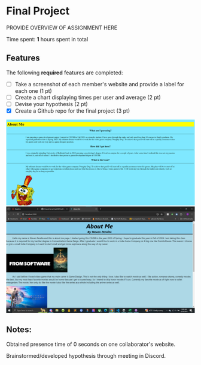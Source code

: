 # Final Project

PROVIDE OVERVIEW OF ASSIGNMENT HERE

Time spent: **1** hours spent in total

## Features

The following **required** features are completed:

- [ ] Take a screenshot of each member's website and provide a label for each one (1 pt)
- [ ] Create a chart displaying times per user and average (2 pt)
- [ ] Devise your hypothesis (2 pt)
- [X] Create a Github repo for the final project (3 pt)

<img src="images/Daniel Mesones Website PNG.png" title='DanielWebsite' width='' alt='DanielWebsite' />
<img src="images/Steven Website.png" title='StevenWebsite' width='' alt='StevenWebsite' />

## Notes:
<u1>
  <p>Obtained presence time of 0 seconds on one collaborator's website.</p>
  <p>Brainstormed/developed hypothesis through meeting in Discord.<p>
<u1>
